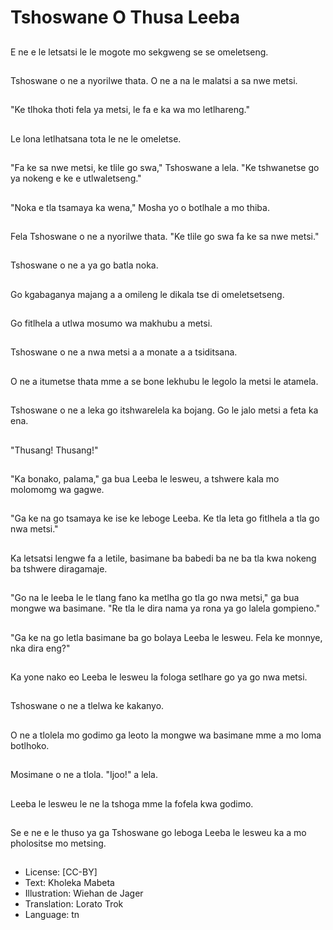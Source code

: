 # Tshoswane O Thusa Leeba

##
E ne e le letsatsi le le mogote mo sekgweng se se omeletseng.

##
Tshoswane o ne a nyorilwe thata. O ne a na le malatsi a sa nwe metsi.

##
"Ke tlhoka thoti fela ya metsi, le fa e ka wa mo letlhareng."

##
Le lona letlhatsana tota le ne le omeletse.

##
"Fa ke sa nwe metsi, ke tlile go swa," Tshoswane a lela. "Ke tshwanetse go ya nokeng e ke e utlwaletseng."

##
"Noka e tla tsamaya ka wena," Mosha yo o botlhale a mo thiba.

##
Fela Tshoswane o ne a nyorilwe thata. "Ke tlile go swa fa ke sa nwe metsi."

##
Tshoswane o ne a ya go batla noka.

##
Go kgabaganya majang a a omileng le dikala tse di omeletsetseng.

##
Go fitlhela a utlwa mosumo wa makhubu a metsi.

##
Tshoswane o ne a nwa metsi a a monate a a tsiditsana.

##
O ne a itumetse thata mme a se bone lekhubu le legolo la metsi le atamela.

##
Tshoswane o ne a leka go itshwarelela ka bojang. Go le jalo metsi a feta ka ena.

##
"Thusang! Thusang!"

##
"Ka bonako, palama," ga bua Leeba le lesweu, a tshwere kala mo molomomg wa gagwe.

##
"Ga ke na go tsamaya ke ise ke leboge Leeba. Ke tla leta go fitlhela a tla go nwa metsi."

##
Ka letsatsi lengwe fa a letile, basimane ba babedi ba ne ba tla kwa nokeng ba tshwere diragamaje.

##
"Go na le leeba le le tlang fano ka metlha go tla go nwa metsi," ga bua mongwe wa basimane. "Re tla le dira nama ya rona ya go lalela gompieno."

##
"Ga ke na go letla basimane ba go bolaya Leeba le lesweu. Fela ke monnye, nka dira eng?"

##
Ka yone nako eo Leeba le lesweu la fologa setlhare go ya go nwa metsi.

##
Tshoswane o ne a tlelwa ke kakanyo.

##
O ne a tlolela mo godimo ga leoto la mongwe wa basimane mme a mo loma botlhoko.

##
Mosimane o ne a tlola. "Ijoo!" a lela.

##
Leeba le lesweu le ne la tshoga mme la fofela kwa godimo.

##
Se e ne e le thuso ya ga Tshoswane go leboga Leeba le lesweu ka a mo pholositse mo metsing.

##
* License: [CC-BY]
* Text: Kholeka Mabeta
* Illustration: Wiehan de Jager
* Translation: Lorato Trok
* Language: tn
